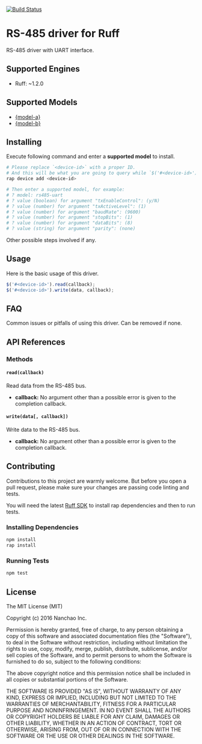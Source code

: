 [![Build Status](https://travis-ci.org/ruff-drivers/rs485-uart.svg)](https://travis-ci.org/ruff-drivers/rs485-uart)

# RS-485 driver for Ruff

RS-485 driver with UART interface.

## Supported Engines

* Ruff: ~1.2.0

## Supported Models

- [{model-a}](https://rap.ruff.io/devices/{model-a})
- [{model-b}](https://rap.ruff.io/devices/{model-b})

## Installing

Execute following command and enter a **supported model** to install.

```sh
# Please replace `<device-id>` with a proper ID.
# And this will be what you are going to query while `$('#<device-id>')`.
rap device add <device-id>

# Then enter a supported model, for example:
# ? model: rs485-uart
# ? value (boolean) for argument "txEnableControl": (y/N)
# ? value (number) for argument "txActiveLevel": (1)
# ? value (number) for argument "baudRate": (9600)
# ? value (number) for argument "stopBits": (1)
# ? value (number) for argument "dataBits": (8)
# ? value (string) for argument "parity": (none)
```

Other possible steps involved if any.

## Usage

Here is the basic usage of this driver.

```js
$('#<device-id>').read(callback);
$('#<device-id>').write(data, callback);
```

## FAQ

Common issues or pitfalls of using this driver. Can be removed if none.

## API References

### Methods

#### `read(callback)`

Read data from the RS-485 bus.

- **callback:** No argument other than a possible error is given to the completion callback.

#### `write(data[, callback])`

Write data to the RS-485 bus.

- **callback:** No argument other than a possible error is given to the completion callback.

## Contributing

Contributions to this project are warmly welcome. But before you open a pull request, please make sure your changes are passing code linting and tests.

You will need the latest [Ruff SDK](https://ruff.io/) to install rap dependencies and then to run tests.

### Installing Dependencies

```sh
npm install
rap install
```

### Running Tests

```sh
npm test
```

## License

The MIT License (MIT)

Copyright (c) 2016 Nanchao Inc.

Permission is hereby granted, free of charge, to any person obtaining a copy of this software and associated documentation files (the "Software"), to deal in the Software without restriction, including without limitation the rights to use, copy, modify, merge, publish, distribute, sublicense, and/or sell copies of the Software, and to permit persons to whom the Software is furnished to do so, subject to the following conditions:

The above copyright notice and this permission notice shall be included in all copies or substantial portions of the Software.

THE SOFTWARE IS PROVIDED "AS IS", WITHOUT WARRANTY OF ANY KIND, EXPRESS OR IMPLIED, INCLUDING BUT NOT LIMITED TO THE WARRANTIES OF MERCHANTABILITY, FITNESS FOR A PARTICULAR PURPOSE AND NONINFRINGEMENT. IN NO EVENT SHALL THE AUTHORS OR COPYRIGHT HOLDERS BE LIABLE FOR ANY CLAIM, DAMAGES OR OTHER LIABILITY, WHETHER IN AN ACTION OF CONTRACT, TORT OR OTHERWISE, ARISING FROM, OUT OF OR IN CONNECTION WITH THE SOFTWARE OR THE USE OR OTHER DEALINGS IN THE SOFTWARE.
